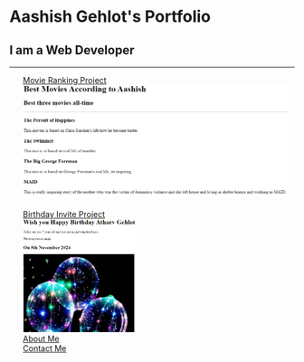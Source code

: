 <!DOCTYPE html>
<html lang="en">
<head>
    <meta charset="UTF-8">
    <title>My Portfolio</title>
</head>

<body>
    <h1>Aashish Gehlot's Portfolio</h1>
    <h2>I am a Web Developer</h2>
    <hr/>
    <ul>
    <a href="./public/Movies.html">Movie Ranking Project</a><br/>
    <img src="./assets/images/MovieProjectScreenshot.png" height="200" alt="Project Screen Shot"><br/>
    <br>
    <a href="./public/Birthdayinvite.html">Birthday Invite Project</a><br/>
    <img src="./assets/images/HappyBirthdayprojectScreenshot.png" height="200" alt="Project Screen Shot"><br/>
    <a href="./public/about.html">About Me</a><br/>
    <a href="./public/contact.html">Contact Me</a><br/>   
    </ul>

</body>
</html>
